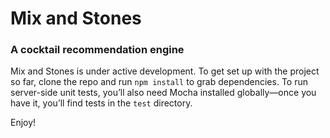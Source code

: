 Mix and Stones
==============

### A cocktail recommendation engine

Mix and Stones is under active development. To get set up with the project so far, clone the repo and run `npm install` to grab dependencies. To run server-side unit tests, you&rsquo;ll also need Mocha installed globally&mdash;once you have it, you&rsquo;ll find tests in the `test` directory.

Enjoy!